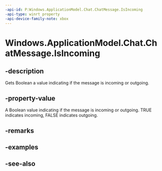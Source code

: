 ```yaml
---
-api-id: P:Windows.ApplicationModel.Chat.ChatMessage.IsIncoming
-api-type: winrt property
-api-device-family-note: xbox
---
```


<!-- Property syntax
public bool IsIncoming { get;  set; }
-->

# Windows.ApplicationModel.Chat.ChatMessage.IsIncoming

## -description
Gets Boolean a value indicating if the message is incoming or outgoing.

## -property-value
A Boolean value indicating if the message is incoming or outgoing. TRUE indicates incoming, FALSE indicates outgoing.

## -remarks

## -examples

## -see-also
